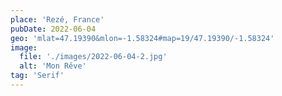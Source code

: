 ```yaml
---
place: 'Rezé, France'
pubDate: 2022-06-04
geo: 'mlat=47.19390&mlon=-1.58324#map=19/47.19390/-1.58324'
image:
  file: './images/2022-06-04-2.jpg'
  alt: 'Mon Rêve'
tag: 'Serif'
---
```

